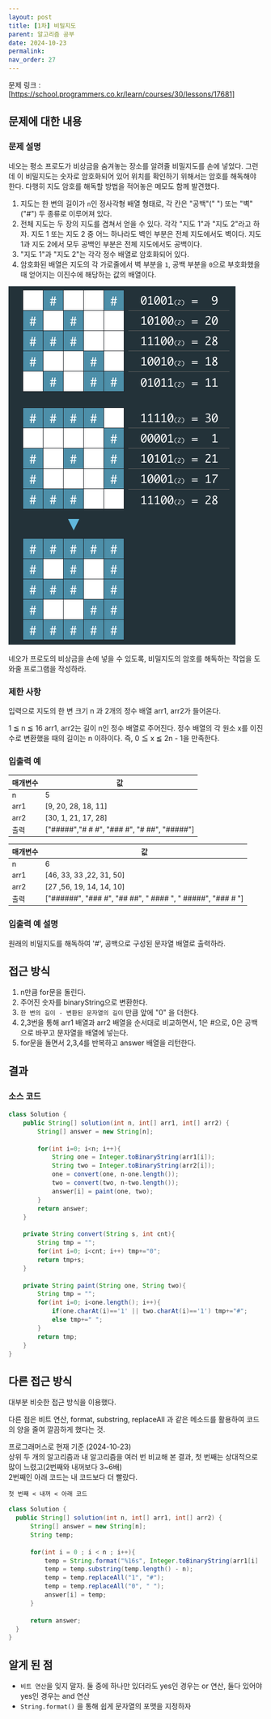 ```yaml
---
layout: post
title: [1차] 비밀지도
parent: 알고리즘 공부
date: 2024-10-23
permalink: 
nav_order: 27
---
```


문제 링크 : [https://school.programmers.co.kr/learn/courses/30/lessons/17681]

## 문제에 대한 내용

### 문제 설명

네오는 평소 프로도가 비상금을 숨겨놓는 장소를 알려줄 비밀지도를 손에 넣었다. 그런데 이 비밀지도는 숫자로 암호화되어 있어 위치를 확인하기 위해서는 암호를 해독해야 한다. 다행히 지도 암호를 해독할 방법을 적어놓은 메모도 함께 발견했다.

1. 지도는 한 변의 길이가 `n`인 정사각형 배열 형태로, 각 칸은 "공백"(" ") 또는 "벽"("#") 두 종류로 이루어져 있다.
1. 전체 지도는 두 장의 지도를 겹쳐서 얻을 수 있다. 각각 "지도 1"과 "지도 2"라고 하자. 지도 1 또는 지도 2 중 어느 하나라도 벽인 부분은 전체 지도에서도 벽이다. 지도 1과 지도 2에서 모두 공백인 부분은 전체 지도에서도 공백이다.
1. "지도 1"과 "지도 2"는 각각 정수 배열로 암호화되어 있다.
1. 암호화된 배열은 지도의 각 가로줄에서 벽 부분을 `1`, 공백 부분을 `0`으로 부호화했을 때 얻어지는 이진수에 해당하는 값의 배열이다.

![alt text](/공부/코딩-테스트-공부/image-40.png)

네오가 프로도의 비상금을 손에 넣을 수 있도록, 비밀지도의 암호를 해독하는 작업을 도와줄 프로그램을 작성하라.

### 제한 사항

입력으로 지도의 한 변 크기 n 과 2개의 정수 배열 arr1, arr2가 들어온다.

1 ≦ n ≦ 16
arr1, arr2는 길이 n인 정수 배열로 주어진다.
정수 배열의 각 원소 x를 이진수로 변환했을 때의 길이는 n 이하이다. 즉, 0 ≦ x ≦ 2n - 1을 만족한다.

### 입출력 예

| 매개변수 | 값                                          |
| -------- | ------------------------------------------- |
| n        | 5                                           |
| arr1     | [9, 20, 28, 18, 11]                         |
| arr2     | [30, 1, 21, 17, 28]                         |
| 출력     | ["#####","# # #", "### #", "# ##", "#####"] |

| 매개변수 | 값                                                         |
| -------- | ---------------------------------------------------------- |
| n        | 6                                                          |
| arr1     | [46, 33, 33 ,22, 31, 50]                                   |
| arr2     | [27 ,56, 19, 14, 14, 10]                                   |
| 출력     | ["######", "### #", "## ##", " #### ", " #####", "### # "] |

### 입출력 예 설명

원래의 비밀지도를 해독하여 '#', 공백으로 구성된 문자열 배열로 출력하라.

## 접근 방식

1. n만큼 for문을 돌린다.
1. 주어진 숫자를 binaryString으로 변환한다.
1. `한 변의 길이 - 변환된 문자열의 길이` 만큼 앞에 "0" 을 더한다.
1. 2,3번을 통해 arr1 배열과 arr2 배열을 순서대로 비교하면서, 1은 #으로, 0은 공백으로 바꾸고 문자열을 배열에 넣는다.
1. for문을 돌면서 2,3,4를 반복하고 answer 배열을 리턴한다.

## 결과

### 소스 코드

```java
class Solution {
    public String[] solution(int n, int[] arr1, int[] arr2) {
        String[] answer = new String[n];

        for(int i=0; i<n; i++){
            String one = Integer.toBinaryString(arr1[i]);
            String two = Integer.toBinaryString(arr2[i]);
            one = convert(one, n-one.length());
            two = convert(two, n-two.length());
            answer[i] = paint(one, two);
        }
        return answer;
    }

    private String convert(String s, int cnt){
        String tmp = "";
        for(int i=0; i<cnt; i++) tmp+="0";
        return tmp+s;
    }

    private String paint(String one, String two){
        String tmp = "";
        for(int i=0; i<one.length(); i++){
            if(one.charAt(i)=='1' || two.charAt(i)=='1') tmp+="#";
            else tmp+=" ";
        }
        return tmp;
    }
}
```

## 다른 접근 방식

대부분 비슷한 접근 방식을 이용했다.

다른 점은 비트 연산, format, substring, replaceAll 과 같은 메소드를 활용하여 코드의 양을 줄여 깔끔하게 했다는 것.

프로그래머스로 현재 기준 (2024-10-23)  
상위 두 개의 알고리즘과 내 알고리즘을 여러 번 비교해 본 결과, 첫 번째는 상대적으로 많이 느렸고(2번째와 내꺼보다 3~6배)  
2번째인 아래 코드는 내 코드보다 더 빨랐다.

`첫 번째 < 내꺼 < 아래 코드`

```java
class Solution {
  public String[] solution(int n, int[] arr1, int[] arr2) {
      String[] answer = new String[n];
      String temp;

      for(int i = 0 ; i < n ; i++){
          temp = String.format("%16s", Integer.toBinaryString(arr1[i] | arr2[i]));
          temp = temp.substring(temp.length() - n);
          temp = temp.replaceAll("1", "#");
          temp = temp.replaceAll("0", " ");
          answer[i] = temp;
      }

      return answer;
  }
}
```

## 알게 된 점

- `비트 연산`을 잊지 말자. 둘 중에 하나만 있더라도 yes인 경우는 or 연산, 둘다 있어야 yes인 경우는 and 연산
- `String.format()` 을 통해 쉽게 문자열의 포맷을 지정하자

[https://school.programmers.co.kr/learn/courses/30/lessons/17681]: https://school.programmers.co.kr/learn/courses/30/lessons/17681
